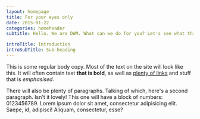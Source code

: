 ```yaml
---
layout: homepage
title: For your eyes only
date: 2015-01-22
categories: homeheader
subtitle: Hello. We are DWM. What can we do for you? Let's see what this text block looks like when it runs over multiple lines...

introTitle: Introduction
introSubTitle: Sub-heading
---
```


This is some regular body copy. Most of the text on the site will look like this. It will often contain text **that is bold**, as well as [plenty of links]() and stuff that is *emphasised*.

There will also be plenty of paragraphs. Talking of which, here's a second paragraph. Isn't it lovely! This one will have a block of numbers: 0123456789. Lorem ipsum dolor sit amet, consectetur adipisicing elit. Saepe, id, adipisci! Aliquam, consectetur, esse?

